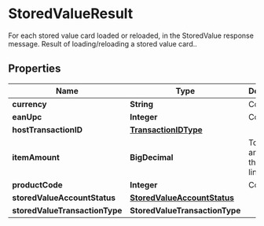 

# StoredValueResult

For each stored value card loaded or reloaded, in the StoredValue response message. Result of loading/reloading a stored value card..

## Properties

| Name | Type | Description | Notes |
|------------ | ------------- | ------------- | -------------|
|**currency** | **String** | Copy. |  [optional] |
|**eanUpc** | **Integer** | Copy. |  [optional] |
|**hostTransactionID** | [**TransactionIDType**](TransactionIDType.md) |  |  [optional] |
|**itemAmount** | **BigDecimal** | Total amount of the item line. |  [optional] |
|**productCode** | **Integer** | Copy. |  [optional] |
|**storedValueAccountStatus** | [**StoredValueAccountStatus**](StoredValueAccountStatus.md) |  |  [optional] |
|**storedValueTransactionType** | **StoredValueTransactionType** |  |  |



